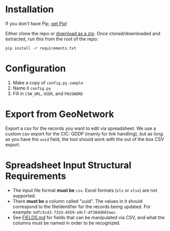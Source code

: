 # Installation
If you don't have Pip, [get Pip](https://pip.pypa.io/en/latest/installing.html)!

Either clone the repo or [download as a zip](https://github.com/CIC-Geospatial-Data-Discovery-Project/metadata-resources/archive/master.zip). Once cloned/downloaded and extracted, run this from the root of the repo:

    pip install -r requirements.txt

# Configuration
1. Make a copy of `config.py.sample`
2. Name it `config.py`
3. Fill in `CSW_URL`, `USER`, and `PASSWORD`

# Export from GeoNetwork
Export a csv for the records you want to edit via spreadsheet. We use a custom csv export for the CIC: GDDP (mainly for link handling), but as long as you have the `uuid` field, the tool should work with the out of the box CSV export.

# Spreadsheet Input Structural Requirements
- The input file format **must be** `csv`. Excel formats (`xls` or `xlsx`) are not supported.
- There **must be** a column called "uuid". The values in it should correspond to the fileIdentifier for the records being updated. For example: `bdfc5cd2-732d-4559-a9c7-df38dd683aec`.
- See [FIELDS.md](FIELDS.md) for fields that can be manipulated via CSV, and what the columns must be named in order to be recognized.
